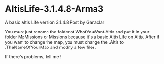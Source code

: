 # AltisLife-3.1.4.8-Arma3
A basic Altis Life version 3.1.4.8
Post by Ganaclar

You must just rename the folder at WhatYouWant.Altis and put it in your folder MpMissions or Missions because it's a basic Altis Life on Altis.
After if you want to change the map, you must change the .Altis to .TheNameOfYourMap and modify a few files.

If there's problems, tell me !
